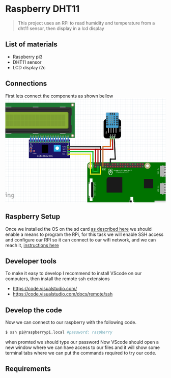 # Raspberry DHT11
> This project uses an RPi to read humidity and temperature from a dht11 sensor, then display in a lcd display

## List of materials
- Raspberry pi3
- DHT11 sensor
- LCD display i2c

## Connections
First lets connect the components as shown bellow
![connections](/fritzing/connections.png)

## Raspberry Setup
Once we installed the OS on the sd card [as described here](https://www.raspberrypi.org/documentation/installation/installing-images/) we should enable a means to program the RPi, for this task we will enable SSH access and configure our RPI so it can connect to our wifi network, and we can reach it, [instructions here](https://desertbot.io/blog/headless-raspberry-pi-3-bplus-ssh-wifi-setup)

## Developer tools
To make it easy to develop I recommend to install VScode on our computers, then install the remote ssh extensions
- https://code.visualstudio.com/
- https://code.visualstudio.com/docs/remote/ssh

## Develop the code
Now we can connect to our raspberry with the following code.
``` BASH
$ ssh pi@raspberrypi.local #password: raspberry
```
when promted we should type our password
Now VScode should open a new window where we can have access to our files and it will show some terminal tabs where we can put the commands required to try our code.

## Requirements
 